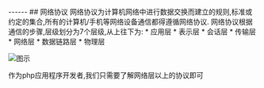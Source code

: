 <head>
     <title>EasySwoole 入门教程|swoole 入门教程|网络协议</title>
     <meta name="keywords" content="EasySwoole 入门教程|swoole 入门教程|网络协议"/>
     <meta name="description" content="EasySwoole 入门教程|swoole 入门教程|网络协议"/>
</head>
---<head>---
## 网络协议  
网络协议为计算机网络中进行数据交换而建立的规则,标准或约定的集合,所有的计算机/手机等网络设备通信都得遵循网络协议.  
网络协议根据通信的步骤,层级划分为7个层级,从上往下为:  
 * 应用层
 * 表示层
 * 会话层
 * 传输层
 * 网络层
 * 数据链路层
 * 物理层

![图示](networkPotocol.png)


作为php应用程序开发者,我们只需要了解网络层以上的协议即可